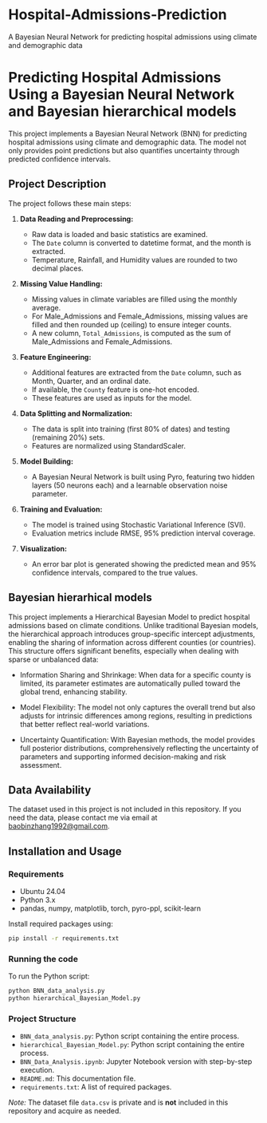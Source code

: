 # Hospital-Admissions-Prediction
A Bayesian Neural Network for predicting hospital admissions using climate and demographic data

# Predicting Hospital Admissions Using a Bayesian Neural Network and Bayesian hierarchical models

This project implements a Bayesian Neural Network (BNN) for predicting hospital admissions using climate and demographic data. The model not only provides point predictions but also quantifies uncertainty through predicted confidence intervals.

## Project Description

The project follows these main steps:

1. **Data Reading and Preprocessing:**
   - Raw data is loaded and basic statistics are examined.
   - The `Date` column is converted to datetime format, and the month is extracted.
   - Temperature, Rainfall, and Humidity values are rounded to two decimal places.

2. **Missing Value Handling:**
   - Missing values in climate variables are filled using the monthly average.
   - For Male_Admissions and Female_Admissions, missing values are filled and then rounded up (ceiling) to ensure integer counts.
   - A new column, `Total_Admissions`, is computed as the sum of Male_Admissions and Female_Admissions.

3. **Feature Engineering:**
   - Additional features are extracted from the `Date` column, such as Month, Quarter, and an ordinal date.
   - If available, the `County` feature is one-hot encoded.
   - These features are used as inputs for the model.

4. **Data Splitting and Normalization:**
   - The data is split into training (first 80% of dates) and testing (remaining 20%) sets.
   - Features are normalized using StandardScaler.

5. **Model Building:**
   - A Bayesian Neural Network is built using Pyro, featuring two hidden layers (50 neurons each) and a learnable observation noise parameter.
   
6. **Training and Evaluation:**
   - The model is trained using Stochastic Variational Inference (SVI).
   - Evaluation metrics include RMSE, 95% prediction interval coverage.

7. **Visualization:**
   - An error bar plot is generated showing the predicted mean and 95% confidence intervals, compared to the true values.

## Bayesian hierarhical models

This project implements a Hierarchical Bayesian Model to predict hospital admissions based on climate conditions. Unlike traditional Bayesian models, the hierarchical approach introduces group-specific intercept adjustments, enabling the sharing of information across different counties (or countries). This structure offers significant benefits, especially when dealing with sparse or unbalanced data:

   - Information Sharing and Shrinkage: When data for a specific county is limited, its parameter estimates are automatically pulled 
     toward the global trend, enhancing stability.
 
   - Model Flexibility: The model not only captures the overall trend but also adjusts for intrinsic differences among regions, 
     resulting in predictions that better reflect real-world variations.

   - Uncertainty Quantification: With Bayesian methods, the model provides full posterior distributions, comprehensively reflecting the 
     uncertainty of parameters and supporting informed decision-making and risk assessment.

## Data Availability

The dataset used in this project is not included in this repository. If you need the data, please contact me via email at [baobinzhang1992@gmail.com](mailto:your-email@example.com).

## Installation and Usage

### Requirements

- Ubuntu 24.04
- Python 3.x
- pandas, numpy, matplotlib, torch, pyro-ppl, scikit-learn

Install required packages using:
```bash
pip install -r requirements.txt
```

### Running the code

To run the Python script:
```bash
python BNN_data_analysis.py
python hierarchical_Bayesian_Model.py
```

### Project Structure

- `BNN_data_analysis.py`: Python script containing the entire process.
- `hierarchical_Bayesian_Model.py`: Python script containing the entire process.
- `BNN_Data_Analysis.ipynb`: Jupyter Notebook version with step-by-step execution.
- `README.md`: This documentation file.
- `requirements.txt`: A list of required packages.

*Note:* The dataset file `data.csv` is private and is **not** included in this repository and acquire as needed.

